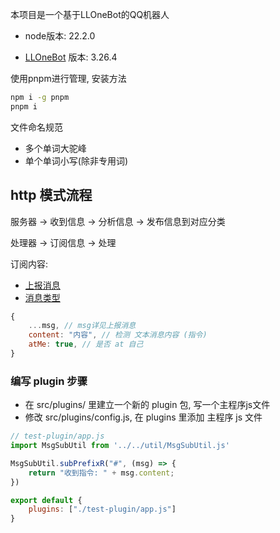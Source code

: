 本项目是一个基于LLOneBot的QQ机器人

* node版本: 22.2.0

* [LLOneBot](https://github.com/LLOneBot/LLOneBot) 版本: 3.26.4 

使用pnpm进行管理, 安装方法

```bash
npm i -g pnpm
pnpm i
```

文件命名规范

- 多个单词大驼峰
- 单个单词小写(除非专用词)

## http 模式流程

服务器 -> 收到信息 -> 分析信息 -> 发布信息到对应分类

处理器 -> 订阅信息 -> 处理

订阅内容: 

* [上报消息](https://docs.go-cqhttp.org/event/#%E6%89%80%E6%9C%89%E4%B8%8A%E6%8A%A5)
* [消息类型](https://docs.go-cqhttp.org/cqcode/#%E8%BD%AC%E4%B9%89)

```js
{
    ...msg, // msg详见上报消息
    content: "内容", // 检测 文本消息内容 (指令)
    atMe: true, // 是否 at 自己
}
```

### 编写 plugin 步骤

* 在 src/plugins/ 里建立一个新的 plugin 包, 写一个主程序js文件
* 修改 src/plugins/config.js, 在 plugins 里添加 主程序 js 文件

```js
// test-plugin/app.js
import MsgSubUtil from '../../util/MsgSubUtil.js'

MsgSubUtil.subPrefixR("#", (msg) => {
    return "收到指令: " + msg.content;
})
```

```js
export default {
    plugins: ["./test-plugin/app.js"]
}
```